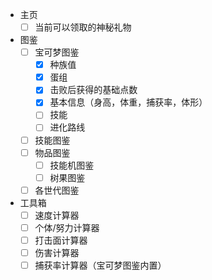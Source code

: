 - 主页
    - [ ] 当前可以领取的神秘礼物
- 图鉴
    - [ ] 宝可梦图鉴
        - [x] 种族值
        - [x] 蛋组
        - [x] 击败后获得的基础点数
        - [x] 基本信息（身高，体重，捕获率，体形）
        - [ ] 技能
        - [ ] 进化路线
    - [ ] 技能图鉴
    - [ ] 物品图鉴
        - [ ] 技能机图鉴
        - [ ] 树果图鉴
    - [ ] 各世代图鉴
- 工具箱
    - [ ] 速度计算器
    - [ ] 个体/努力计算器
    - [ ] 打击面计算器
    - [ ] 伤害计算器
    - [ ] 捕获率计算器（宝可梦图鉴内置）
